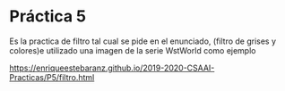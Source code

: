 # Práctica 5

Es la practica de filtro tal cual se pide en el enunciado, (filtro de grises y colores)e utilizado una imagen de la serie WstWorld como ejemplo

https://enriqueestebaranz.github.io/2019-2020-CSAAI-Practicas/P5/filtro.html
